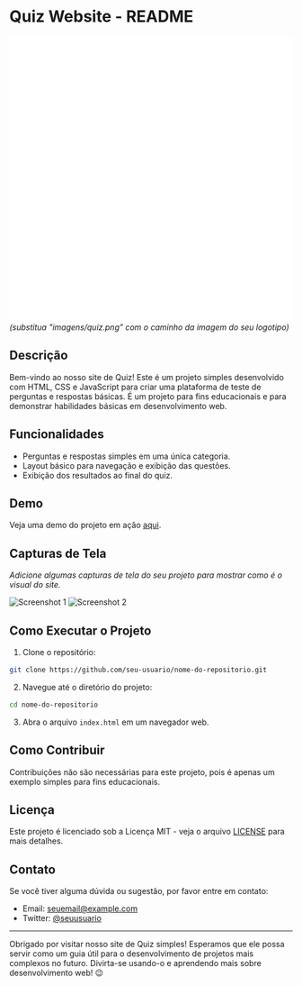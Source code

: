 # Quiz Website - README

![Quiz Logo](imagens/quiz.png) _(substitua "imagens/quiz.png" com o caminho da imagem do seu logotipo)_

## Descrição

Bem-vindo ao nosso site de Quiz! Este é um projeto simples desenvolvido com HTML, CSS e JavaScript para criar uma plataforma de teste de perguntas e respostas básicas. É um projeto para fins educacionais e para demonstrar habilidades básicas em desenvolvimento web.

## Funcionalidades

- Perguntas e respostas simples em uma única categoria.
- Layout básico para navegação e exibição das questões.
- Exibição dos resultados ao final do quiz.

## Demo

Veja uma demo do projeto em ação [aqui](https://seu-link-demo-aqui).

## Capturas de Tela

_Adicione algumas capturas de tela do seu projeto para mostrar como é o visual do site._

![Screenshot 1](screenshots/screenshot1.png)
![Screenshot 2](screenshots/screenshot2.png)

## Como Executar o Projeto

1. Clone o repositório:

```bash
git clone https://github.com/seu-usuario/nome-do-repositorio.git
```

2. Navegue até o diretório do projeto:

```bash
cd nome-do-repositorio
```

3. Abra o arquivo `index.html` em um navegador web.

## Como Contribuir

Contribuições não são necessárias para este projeto, pois é apenas um exemplo simples para fins educacionais.

## Licença

Este projeto é licenciado sob a Licença MIT - veja o arquivo [LICENSE](LICENSE) para mais detalhes.

## Contato

Se você tiver alguma dúvida ou sugestão, por favor entre em contato:

- Email: seuemail@example.com
- Twitter: [@seuusuario](https://twitter.com/seuusuario)

---

Obrigado por visitar nosso site de Quiz simples! Esperamos que ele possa servir como um guia útil para o desenvolvimento de projetos mais complexos no futuro. Divirta-se usando-o e aprendendo mais sobre desenvolvimento web! 😉

